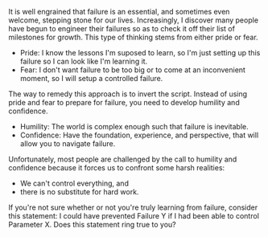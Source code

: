 It is well engrained that failure is an essential, and sometimes even welcome, stepping stone for our lives. Increasingly, I discover many people have begun to engineer their failures so as to check it off their list of milestones for growth. This type of thinking stems from either pride or fear.

- Pride: I know the lessons I'm suposed to learn, so I'm just setting up this failure so I can look like I'm learning it.
- Fear: I don't want failure to be too big or to come at an inconvenient moment, so I will setup a controlled failure.

The way to remedy this approach is to invert the script. Instead of using pride and fear to prepare for failure, you need to develop humility and confidence.

- Humility: The world is complex enough such that failure is inevitable.
- Confidence: Have the foundation, experience, and perspective, that will allow you to navigate failure.

Unfortunately, most people are challenged by the call to humility and confidence because it forces us to confront some harsh realities:

- We can't control everything, and
- there is no substitute for hard work.

If you're not sure whether or not you're truly learning from failure, consider this statement: I could have prevented Failure Y if I had been able to control Parameter X. Does this statement ring true to you?
